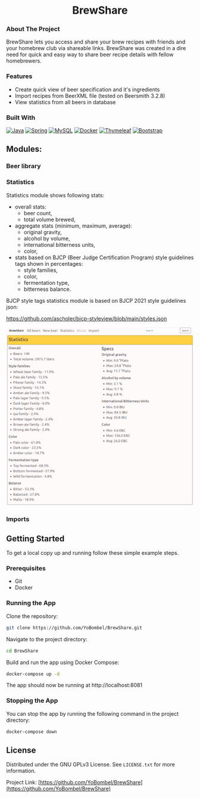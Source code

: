<h1 align="center">BrewShare</h1>

### About The Project
BrewShare lets you access and share your brew recipes with friends and your homebrew club via shareable links.
BrewShare was created in a dire need for quick and easy way to share beer recipe details with fellow homebrewers.

### Features
- Create quick view of beer specification and it's ingredients
- Import recipes from BeerXML file (tested on Beersmith 3.2.8)
- View statistics from all beers in database

### Built With
[![Java][Java.com]][Java-url]
[![Spring][Spring.io]][Spring-url]
[![MySQL][MySQL.com]][MySQL-url]
[![Docker][Docker.com]][Docker-url]
[![Thymeleaf][Thymeleaf.com]][Thymeleaf-url]
[![Bootstrap][Bootstrap.com]][Bootstrap-url]

## Modules:

### Beer library

### Statistics
Statistics module shows following stats:
- overall stats:
  - beer count,
  - total volume brewed,
- aggregate stats (minimum, maximum, average):
  - original gravity,
  - alcohol by volume,
  - international bitterness units,
  - color,
- stats based on BJCP (Beer Judge Certification Program) style guidelines tags shown in percentages:
  - style families,
  - color,
  - fermentation type,
  - bitterness balance.

BJCP style tags statistics module is based on BJCP 2021 style guidelines json:

https://github.com/ascholer/bjcp-styleview/blob/main/styles.json

<img src="screenshot_stats.png" alt="Statistics screenshot">

### Imports


## Getting Started
To get a local copy up and running follow these simple example steps.

### Prerequisites
* Git
* Docker

### Running the App

Clone the repository:

  ```sh
git clone https://github.com/YoBombel/BrewShare.git
  ```

Navigate to the project directory:

  ```sh
cd BrewShare
  ```

Build and run the app using Docker Compose:

  ```sh
docker-compose up -d
  ```

The app should now be running at http://localhost:8081

### Stopping the App

You can stop the app by running the following command in the project directory:

  ```sh
docker-compose down
  ```

<!-- LICENSE -->

## License

Distributed under the GNU GPLv3  License. See `LICENSE.txt` for more information.

Project
Link: [https://github.com/YoBombel/BrewShare](https://github.com/YoBombel/BrewShare)

[contributors-shield]: https://img.shields.io/github/contributors/BienkowskiTomasz/Home-Supplies-Monitor.svg?style=for-the-badge
[contributors-url]: https://github.com/BienkowskiTomasz/Home-Supplies-Monitor/graphs/contributors
[forks-shield]: https://img.shields.io/github/forks/BienkowskiTomasz/Home-Supplies-Monitor.svg?style=for-the-badge
[forks-url]: https://github.com/BienkowskiTomasz/Home-Supplies-Monitor/network/members
[stars-shield]: https://img.shields.io/github/stars/BienkowskiTomasz/Home-Supplies-Monitor.svg?style=for-the-badge
[stars-url]: https://github.com/BienkowskiTomasz/Home-Supplies-Monitor/stargazers
[issues-shield]: https://img.shields.io/github/issues/BienkowskiTomasz/Home-Supplies-Monitor.svg?style=for-the-badge
[issues-url]: https://github.com/BienkowskiTomasz/Home-Supplies-Monitor/issues
[license-shield]: https://img.shields.io/github/license/BienkowskiTomasz/Home-Supplies-Monitor.svg?style=for-the-badge
[license-url]: https://github.com/BienkowskiTomasz/Home-Supplies-Monitor/blob/master/LICENSE.txt
[linkedin-shield]: https://img.shields.io/badge/-LinkedIn-black.svg?style=for-the-badge&logo=linkedin&colorB=555
[linkedin-url]: https://linkedin.com/in/linkedin_username
[product-screenshot]: images/screenshot.png
[Java.com]: https://img.shields.io/badge/java-007396?style=for-the-badge&logo=java&logoColor=white
[Java-url]: https://www.java.com/
[Spring.io]: https://img.shields.io/badge/spring-green?style=for-the-badge&logo=spring&logoColor=white
[Spring-url]: https://spring.io/
[MySQL.com]: https://img.shields.io/badge/MySQL-4479A1?style=for-the-badge&logo=mysql&logoColor=white
[MySQL-url]: https://www.mysql.com/
[Docker.com]: https://img.shields.io/badge/Docker-0DB7ED?style=for-the-badge&logo=docker&logoColor=white
[Docker-url]: https://www.docker.com/
[Thymeleaf.com]: https://img.shields.io/badge/Thymeleaf-40cc12?style=for-the-badge&logo=thymeleaf&logoColor=white
[Thymeleaf-url]: https://www.thymeleaf.org/
[Bootstrap.com]: https://img.shields.io/badge/Bootstrap-563D7C?style=for-the-badge&logo=bootstrap&logoColor=white
[Bootstrap-url]: https://getbootstrap.com